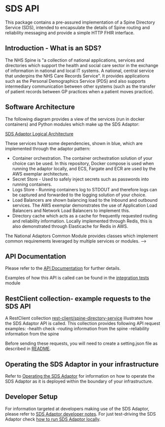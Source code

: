 # SDS API

This package contains a pre-assured implementation of a Spine Directory Service (SDS), intended to encapsulate the details of Spine routing and reliability messaging and provide a simple HTTP FHIR interface.

## Introduction - What is an SDS?

The NHS Spine is "a collection of national applications, services and directories which support the health and social care sector in the
exchange of information in national and local IT systems. A national, central service that underpins the NHS Care Records Service".
It provides applications such as the Personal Demographics Service (PDS) and also supports intermediary communication between other systems
(such as the transfer of patient records between GP practices when a patient moves practice).

## Software Architecture

The following diagram provides a view of the services (run in docker containers) and Python modules which make up the SDS Adaptor:

<!-- TODO change link -->
[SDS Adaptor Logical Architecture](../documentation/MHSLogicalArchitecture.pdf)

These services have some dependencies, shown in blue, which are implemented through the adaptor pattern:
- Container orchestration. The container orchestration solution of your choice can be used. In this repository, Docker compose is used when running
the adaptor locally, and ECS, Fargate and ECR are used by the AWS exemplar architecture.
- Secret Store - Used to safely inject secrets such as passwords into running containers.
- Logs Store - Running containers log to STDOUT and therefore logs can be captured and forwarded to the logging solution of your choice.
- Load Balancers are shown balancing load to the Inbound and outbound services. The AWS exemplar demonstrates the use of Application Load Balancers and
Network Load Balancers to implement this.
- Directory cache which acts as a cache for frequently requested routing and reliability information. Locally implemented through Redis, this is
also demonstrated through Elasticache for Redis in AWS.

The National Adaptors Common Module provides classes which implement common requirements leveraged by multiple services or modules. -->

## API Documentation

Please refer to the [API Documentation](spine-directory-service-api.yaml) for further details.

Examples of how this API is called can be found in the [integration tests](../integration-tests) module

## RestClient collection- example requests to the SDS API

A RestClient collection [rest-client/spine-directory-service](../rest-client/spine-directory-service) illustrates how the SDS Adaptor API
is called. This collection provides following API request examples:
-health check
-routing information from the spine
-reliability information from the spine

Before sending these requests, you will need to create a setting.json file as described in [README](../rest-client/README.md).

## Operating the SDS Adaptor in your infrastructure

Refer to [Operating the SDS Adaptor](operating-sds-adaptor.md) for information on how to operate the SDS Adaptor as it is deployed
within the boundary of your infrastructure.

## Developer Setup

For information targeted at developers making use of the SDS Adaptor, please refer to [SDS Adaptor developer notes](sds-adaptor-dev-notes.md).
For just test-driving the SDS Adaptor check [how to run SDS Adaptor locally](running-sds-adaptor-locally.md).
